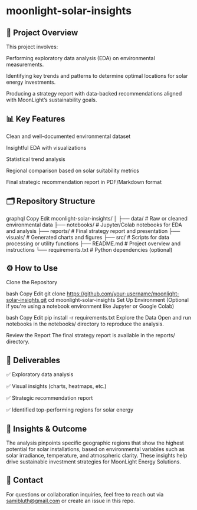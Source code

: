 # moonlight-solar-insights
## 📌 Project Overview
This project involves:

Performing exploratory data analysis (EDA) on environmental measurements.

Identifying key trends and patterns to determine optimal locations for solar energy investments.

Producing a strategy report with data-backed recommendations aligned with MoonLight’s sustainability goals.

## 📊 Key Features
Clean and well-documented environmental dataset

Insightful EDA with visualizations

Statistical trend analysis

Regional comparison based on solar suitability metrics

Final strategic recommendation report in PDF/Markdown format

## 🗂️ Repository Structure
graphql
Copy
Edit
moonlight-solar-insights/
│
├── data/                   # Raw or cleaned environmental data
├── notebooks/              # Jupyter/Colab notebooks for EDA and analysis
├── reports/                # Final strategy report and presentation
├── visuals/                # Generated charts and figures
├── src/                    # Scripts for data processing or utility functions
├── README.md               # Project overview and instructions
└── requirements.txt        # Python dependencies (optional)
## ⚙️ How to Use
Clone the Repository

bash
Copy
Edit
git clone https://github.com/your-username/moonlight-solar-insights.git
cd moonlight-solar-insights
Set Up Environment
(Optional if you're using a notebook environment like Jupyter or Google Colab)

bash
Copy
Edit
pip install -r requirements.txt
Explore the Data
Open and run notebooks in the notebooks/ directory to reproduce the analysis.

Review the Report
The final strategy report is available in the reports/ directory.

## 📌 Deliverables
✅ Exploratory data analysis

✅ Visual insights (charts, heatmaps, etc.)

✅ Strategic recommendation report

✅ Identified top-performing regions for solar energy

## 🧠 Insights & Outcome
The analysis pinpoints specific geographic regions that show the highest potential for solar installations, based on environmental variables such as solar irradiance, temperature, and atmospheric clarity. These insights help drive sustainable investment strategies for MoonLight Energy Solutions.

## 📧 Contact
For questions or collaboration inquiries, feel free to reach out via samibluth@gmail.com or create an issue in this repo.

